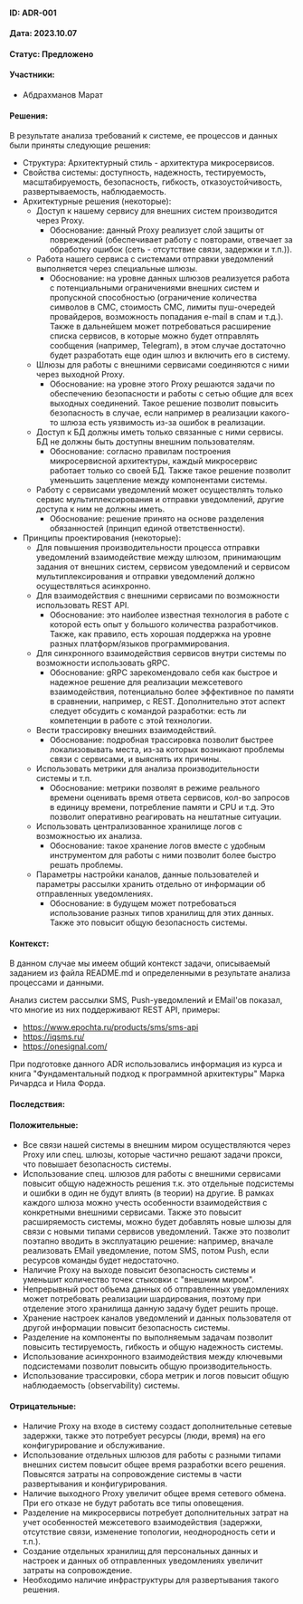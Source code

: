 #### ID: ADR-001

#### Дата: 2023.10.07

#### Статус: Предложено

#### Участники:
* Абдрахманов Марат

#### Решения:
В результате анализа требований к системе, ее процессов и данных были приняты следующие решения:
* Структура: Архитектурный стиль - архитектура микросервисов.
* Свойства системы: доступность, надежность, тестируемость, масштабируемость, безопасность, гибкость, отказоустойчивость, развертываемость, наблюдаемость.
* Архитектурные решения (некоторые):
    * Доступ к нашему сервису для внешних систем производится через Proxy.
        * Обоснование: данный Proxy реализует слой защиты от повреждений (обеспечивает работу с повторами, отвечает за обработку ошибок (сеть - отсутствие связи, задержки и т.п.)).
    * Работа нашего сервиса с системами отправки уведомлений выполняется через специальные шлюзы.
        * Обоснование: на уровне данных шлюзов реализуется работа с потенциальными ограничениями внешних систем и пропускной способностью (ограничение количества символов в СМС, стоимость СМС, лимиты пуш-очередей провайдеров, возможность попадания e-mail в спам и т.д.). Также в дальнейшем может потребоваться расширение списка сервисов, в которые можно будет отправлять сообщения (например, Telegram), в этом случае достаточно будет разработать еще один шлюз и включить его в систему.
    * Шлюзы для работы с внешними сервисами соединяются с ними через выходной Proxy.
        * Обоснование: на уровне этого Proxy решаются задачи по обеспечению безопасности и работы с сетью общие для всех выходных соединений. Такое решение позволит повысить безопасность в случае, если например в реализации какого-то шлюза есть уязвимость из-за ошибок в реализации.
    * Доступ к БД должны иметь только связанные с ними сервисы. БД не должны быть доступны внешним пользователям.
        * Обоснование: согласно правилам построения микросервисной архитектуры, каждый микросервис работает только со своей БД. Также такое решение позволит уменьшить зацепление между компонентами системы.
    * Работу с сервисами уведомлений может осуществлять только сервис мультиплексирования и отправки уведомлений, другие доступа к ним не должны иметь.
        * Обоснование: решение принято на основе разделения обязанностей (принцип единой ответственности).
* Принципы проектирования (некоторые):
    * Для повышения производительности процесса отправки уведомлений взаимодействие между шлюзом, принимающим задания от внешних систем, сервисом уведомлений и сервисом мультиплексирования и отправки уведомлений должно осуществляться асинхронно.
    * Для взаимодействия с внешними сервисами по возможности использовать REST API.
        * Обоснование: это наиболее известная технология в работе с которой есть опыт у большого количества разработчиков. Также, как правило, есть хорошая поддержка на уровне разных платформ/языков программирования.
    * Для синхронного взаимодействия сервисов внутри системы по возможности использовать gRPC.
        * Обоснование: gRPC зарекомендовало себя как быстрое и надежное решение для реализации межсетевого взаимодействия, потенциально более эффективное по памяти в сравнении, например, с REST. Дополнительно этот аспект следует обсудить с командой разработки: есть ли компетенции в работе с этой технологии.        
    * Вести трассировку внешних взаимодействий.
        * Обоснование: подробная трассировка позволит быстрее локализовывать места, из-за которых возникают проблемы связи с сервисами, и выяснять их причины.
    * Использовать метрики для анализа производительности системы и т.п.
        * Обоснование: метрики позволят в режиме реального времени оценивать время ответа сервисов, кол-во запросов в единицу времени, потребление памяти и CPU и т.д. Это позволит оперативно реагировать на нештатные ситуации.
    * Использовать централизованное хранилище логов с возможностью их анализа.
        * Обоснование: такое хранение логов вместе с удобным инструментом для работы с ними позволит более быстро решать проблемы.
    * Параметры настройки каналов, данные пользователей и параметры рассылки хранить отдельно от информации об отправленных уведомлениях.
        * Обоснование: в будущем может потребоваться использование разных типов хранилищ для этих данных. Также это повысит общую безопасность системы.

#### Контекст:
В данном случае мы имеем общий контекст задачи, описываемый заданием из файла README.md и определенными в результате анализа процессами и данными.

Анализ систем рассылки SMS, Push-уведомлений и EMail'ов показал, что многие из них поддерживают REST API, примеры:
- https://www.epochta.ru/products/sms/sms-api
- https://iqsms.ru/
- https://onesignal.com/

При подготовке данного ADR использовались информация из курса и книга "Фундаментальный подход к программной архитектуры" Марка Ричардса и Нила Форда.

#### Последствия:

#### Положительные:
* Все связи нашей системы в внешним миром осуществляются через Proxy или спец. шлюзы, которые частично решают задачи прокси, что повышает безопасность системы.
* Использование спец. шлюзов для работы с внешними сервисами повысит общую надежность решения т.к. это отдельные подсистемы и ошибки в один не будут влиять (в теории) на другие. В рамках каждого шлюза можно учесть особенности взаимодействия с конкретными внешними сервисами. Также это повысит расширяемость системы, можно будет добавлять новые шлюзы для связи с новыми типами сервисов уведомлений. Также это позволит поэтапно вводить в эксплуатацию решение: например, вначале реализовать EMail уведомление, потом SMS, потом Push, если ресурсов команды будет недостаточно.
* Наличие Proxy на выходе повысит безопасность системы и уменьшит количество точек стыковки с "внешним миром".
* Непрерывный рост объема данных об отправленных уведомлениях может потребовать реализации шардирования, поэтому при отделение этого хранилища данную задачу будет решить проще. 
* Хранение настроек каналов уведомлений и данных пользователя от другой информации повысит безопасность системы.
* Разделение на компоненты по выполняемым задачам позволит повысить тестируемость, гибкость и общую надежность системы.
* Использование асинхронного взаимодействия между ключевыми подсистемами позволит повысить общую производительность.
* Использование трассировки, сбора метрик и логов повысит общую наблюдаемость (observability) системы.

#### Отрицательные:
* Наличие Proxy на входе в систему создаст дополнительные сетевые задержки, также это потребует ресурсы (люди, время) на его конфигурирование и обслуживание.
* Использование отдельных шлюзов для работы с разными типами внешних систем повысит общее время разработки всего решения. Повысятся затраты на сопровождение системы в части развертывания и конфигурирования.
* Наличие выходного Proxy увеличит общее время сетевого обмена. При его отказе не будут работать все типы оповещения.
* Разделение на микросервисы потребует дополнительных затрат на учет особенностей межсетевого взаимодействия (задержки, отсутствие связи, изменение топологии, неоднородность сети и т.п.).
* Создание отдельных хранилищ для персональных данных и настроек и данных об отправленных уведомлениях увеличит затраты на сопровождение.
* Необходимо наличие инфраструктуры для развертывания такого решения.